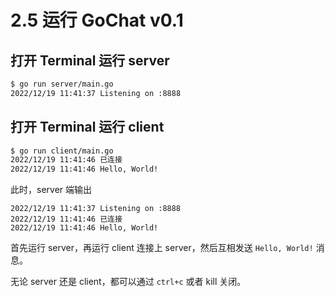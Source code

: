 # 2.5 运行 GoChat v0.1

## 打开 Terminal 运行 server

```bash
$ go run server/main.go 
2022/12/19 11:41:37 Listening on :8888
```

## 打开 Terminal 运行 client

```bash
$ go run client/main.go 
2022/12/19 11:41:46 已连接
2022/12/19 11:41:46 Hello, World!
```

此时，server 端输出

```log
2022/12/19 11:41:37 Listening on :8888
2022/12/19 11:41:46 已连接
2022/12/19 11:41:46 Hello, World!
```

首先运行 server，再运行 client 连接上 server，然后互相发送 `Hello, World!` 消息。

无论 server 还是 client，都可以通过 `ctrl+c` 或者 kill 关闭。